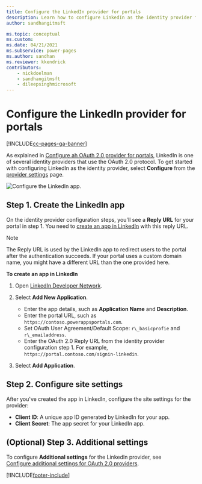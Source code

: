 ```yaml
---
title: Configure the LinkedIn provider for portals
description: Learn how to configure LinkedIn as the identity provider for Power Apps portals.
author: sandhangitmsft

ms.topic: conceptual
ms.custom: 
ms.date: 04/21/2021
ms.subservice: power-pages
ms.author: sandhan
ms.reviewer: kkendrick
contributors:
    - nickdoelman
    - sandhangitmsft
    - dileepsinghmicrosoft
---
```


# Configure the LinkedIn provider for portals


[!INCLUDE[cc-pages-ga-banner](../../../includes/cc-pages-ga-banner.md)]

As explained in [Configure ah OAuth 2.0 provider for portals](configure-oauth2-provider.md), LinkedIn is one of several identity providers that use the OAuth 2.0 protocol. To get started with configuring LinkedIn as the identity provider, select **Configure** from the [provider settings](use-simplified-authentication-configuration.md#add-configure-or-delete-an-identity-provider) page.

![Configure the LinkedIn app.](media/use-simplified-authentication-configuration/configure-linkedin.png "Configure the LinkedIn app")

## Step 1. Create the LinkedIn app

On the identity provider configuration steps, you'll see a **Reply URL** for your portal in step 1. You need to [create an app in LinkedIn](https://www.linkedin.com/developers/apps) with this reply URL.

> [!NOTE]
> The Reply URL is used by the LinkedIn app to redirect users to the portal after the authentication succeeds. If your portal uses a custom domain name, you might have a different URL than the one provided here.​

**To create an app in LinkedIn**

1. Open [LinkedIn Developer Network](https://www.linkedin.com/secure/developer).  
2. Select **Add New Application**.

    - Enter the app details, such as **Application Name** and **Description**.
    - Enter the portal URL, such as `https://contoso.powerappsportals.com`.
    - Set OAuth User Agreement/Default Scope: `r\_basicprofie` and `r\_emailaddress`.
    - Enter the OAuth 2.0 Reply URL from the identity provider configuration step 1. For example, `https://portal.contoso.com/signin-linkedin`.

3. Select **Add Application**.

## Step 2. Configure site settings

After you've created the app in LinkedIn, configure the site settings for the provider:

- **Client ID**: A unique app ID generated by LinkedIn for your app.​
- **Client Secret**:  The app secret for your LinkedIn app.​

## (Optional) Step 3. Additional settings

To configure **Additional settings** for the LinkedIn provider, see [Configure additional settings for OAuth 2.0 providers](configure-oauth2-settings.md).


[!INCLUDE[footer-include](../../../includes/footer-banner.md)]

